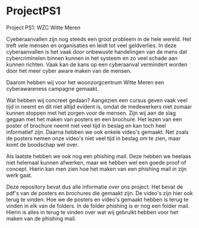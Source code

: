 # ProjectPS1
Project PS1: WZC Witte Meren

Cyeberaanvallen zijn nog steeds een groot probleem in de hele wereld. Het treft vele mensen en organisaties en leidt tot veel geldverlies. In deze cyberaanvallen is het vaak door onbewuste handelingen van de mens dat cybercriminelen binnen kunnen in het systeem en zo veel schade aan kunnen richten. Vaak kan de kans op een cyberaanval vermindert worden door het meer cyber aware maken van de mensen.

Daarom hebben wij voor het woonzorgcentrum Witte Meren een cyberawareness campagne gemaakt.

Wat hebben wij concreet gedaan? Aangezien een cursus geven vaak veel tijd in neemt en dit niet altijd evident is, omdat de medewerkers niet zomaar kunnen stoppen met het zorgen voor de mensen. Zijn wij aan de slag gegaan met het maken van posters en een brochure. Het lezen van een poster of brochure neemt niet veel tijd in beslag en kan toch heel informatief zijn. Daarna hebben we ook enkele video's gemaakt. Net zoals de posters nemen onze video's niet veel tijd in beslag om te zien, maar komt de boodschap wel over.

Als laatste hebben we ook nog een phishing mail. Deze hebben we heelaas niet helemaal kunnen afwerken, maar we hebben wel een goede proof of concept. Hierin kan men zien hoe het maken van een phishing mail in zijn werk gaat.

Deze repository bevat dus alle informatie over ons project. Het bevat de pdf's van de posters en brochures die gemaakt zijn. De video's zijn hier ook terug te vinden. Hoe we de posters en video's gemaakt hebben is terug te vinden in elk van de folders. In de folder phishing is er nog een folder mail. Hierin is alles in terug te vinden over wat wij gebruikt hebben voor het maken van de phishing mail. 
